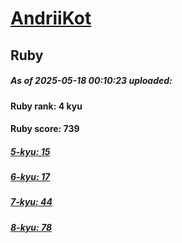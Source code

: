 # [AndriiKot](https://www.codewars.com/users/AndriiKot) 
## Ruby

##### As of 2025-05-18 00:10:23 uploaded:

#### Ruby rank: 4 kyu

#### Ruby score: 739

##### [5-kyu: 15](https://github.com/AndriiKot/Ruby__CodeWars/tree/main/kyu-5)

##### [6-kyu: 17](https://github.com/AndriiKot/Ruby__CodeWars/tree/main/kyu-6)

##### [7-kyu: 44](https://github.com/AndriiKot/Ruby__CodeWars/tree/main/kyu-7)

##### [8-kyu: 78](https://github.com/AndriiKot/Ruby__CodeWars/tree/main/kyu-8)

